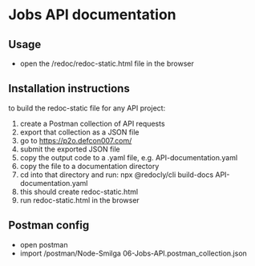 # Jobs API documentation

## Usage

- open the /redoc/redoc-static.html file in the browser

## Installation instructions

to build the redoc-static file for any API project:

1. create a Postman collection of API requests
2. export that collection as a JSON file
3. go to https://p2o.defcon007.com/
4. submit the exported JSON file
5. copy the output code to a .yaml file, e.g. API-documentation.yaml
6. copy the file to a documentation directory
7. cd into that directory and run:
   npx @redocly/cli build-docs API-documentation.yaml
8. this should create redoc-static.html
9. run redoc-static.html in the browser

## Postman config

- open postman
- import /postman/Node-Smilga 06-Jobs-API.postman_collection.json
